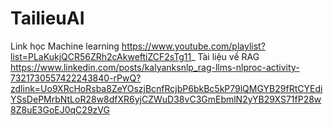 # TailieuAI
Link học Machine learning
https://www.youtube.com/playlist?list=PLaKukjQCR56ZRh2cAkweftiZCF2sTg11_ 
Tài liệu về RAG
https://www.linkedin.com/posts/kalyanksnlp_rag-llms-nlproc-activity-7321730557422243840-rPwQ?zdlink=Uo9XRcHoRsba8ZeYOszjBcnfRcjbP6bkBc5kP79lQMGYB29fRtCYEdiYSsDePMrbNtLoR28w8dfXR6yjCZWuD38vC3GmEbmlN2yYB29XS71fP28w8Z8uE3GoEJ0qC29zVG 
